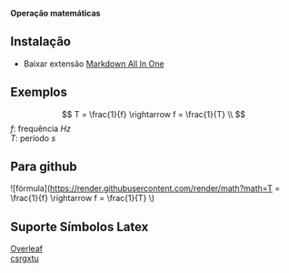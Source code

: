 **Operação matemáticas**

## Instalação

 - Baixar extensão [Markdown All In One](https://marketplace.visualstudio.com/items?itemName=yzhang.markdown-all-in-one)

## Exemplos

$$
  T = \frac{1}{f} \rightarrow f = \frac{1}{T} \\
$$
$f:$ frequência $Hz$<br/>
$T:$ período $s$<br/>


## Para github
![fórmula](https://render.githubusercontent.com/render/math?math=T = \frac{1}{f} \rightarrow f = \frac{1}{T} \\)

## Suporte Símbolos Latex

[Overleaf](https://pt.overleaf.com/learn/latex/List_of_Greek_letters_and_math_symbols) <br/>
[csrgxtu](https://csrgxtu.github.io/2015/03/20/Writing-Mathematic-Fomulars-in-Markdown/)